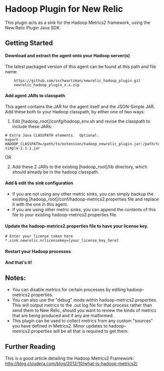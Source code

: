 Hadoop Plugin for New Relic
===============================

This plugin acts as a sink for the Hadoop Metrics2 framework, using the New Relic Plugin Java SDK.

## Getting Started

#### Download and extract the agent onto your Hadoop server(s) 

The latest packaged version of this agent can be found at this path and file name:

```
    https://github.com/sschwartzman/newrelic_hadoop_plugin.git
    newrelic_hadoop_plugin_x.x.zip
```

#### Add agent JARs to classpath

This agent contains the JAR for the agent itself and the JSON-Simple JAR. Add these both to your Hadoop classpath, by either one of two ways:

1. Edit [hadoop_root]/confg/hadoop_env.sh and revise the classpath to include these JARs:
```
# Extra Java CLASSPATH elements.  Optional.
export HADOOP_CLASSPATH=/path/to/extension/hadoop_newrelic_plugin.jar:/path/to/extension/json-simple-1.1.1.jar
```
OR

2. Add these 2 JARs to the existing [hadoop_root]/lib directory, which should already be in the hadoop classpath.

#### Add & edit the sink configuration

* If you are not using any other metric sinks, you can simply backup the existing [hadoop_root]/conf/hadoop-metrics2.properties file and replace it with the one in this agent.
* If you are using other metric sinks, you can append the contents of this file to your existing hadoop-metrics2.properties file.

#### Update the hadoop-metrics2.properties file to have your license key.
```
# Enter your license token here
*.sink.newrelic.nrlicensekey=[your_license_key_here]
```

#### Restart your Hadoop processes

#### And that's it! 

## Notes:

* You can disable metrics for certain processes by editing hadoop-metrics2.properties. 
* You can also use the "debug" mode within hadoop-metrics2.properties. This will output metrics to the .out log file for that process rather than send them to New Relic, should you want to review the kinds of metrics that are being produced and if any are malformed.
* This plugin can be used to collect metrics from any custom "sources" you have defined in Metrics2. Minor updates to hadoop-metrics2.properties will be all that is required to get them.

## Further Reading

This is a good article detailing the Hadoop Metrics2 Framework:
http://blog.cloudera.com/blog/2012/10/what-is-hadoop-metrics2/
